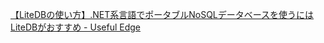 
[【LiteDBの使い方】\.NET系言語でポータブルNoSQLデータベースを使うにはLiteDBがおすすめ \- Useful Edge](https://usefuledge.com/how-to-use-portable-nosql-csharp.html)
